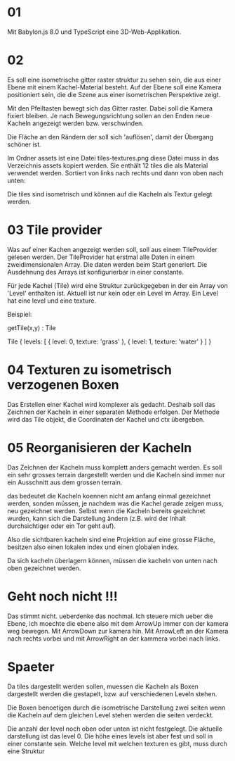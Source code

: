 
# 01 

Mit Babylon.js 8.0 und TypeScript eine 3D-Web-Applikation.

# 02

Es soll eine isometrische gitter raster struktur zu
sehen sein, die aus einer Ebene mit einem
Kachel-Material besteht. Auf der Ebene soll
eine Kamera positioniert sein, die die Szene
aus einer isometrischen Perspektive zeigt.

Mit den Pfeiltasten bewegt sich das Gitter raster.
Dabei soll die Kamera fixiert bleiben. Je nach
Bewegungsrichtung sollen an den Enden neue Kacheln
angezeigt werden bzw. verschwinden. 

Die Fläche an den Rändern der soll sich 'auflösen',
damit der Übergang schöner ist.

Im Ordner assets ist eine Datei tiles-textures.png
diese Datei muss in das Verzeichnis assets kopiert 
werden. Sie enthält 12 tiles die als Material verwendet
werden. Sortiert von links nach rechts und dann von oben nach unten:

Die tiles sind isometrisch und können auf die Kacheln
als Textur gelegt werden.

# 03 Tile provider

Was auf einer Kachen angezeigt werden soll, soll aus einem
TileProvider gelesen werden. Der TileProvider hat erstmal 
alle Daten in einem zweidimensionalen Array. Die daten werden
beim Start generiert. Die Ausdehnung des Arrays ist konfigurierbar
in einer constante.

Für jede Kachel (Tile) wird eine Struktur zurückgegeben in der ein Array
von 'Level' enthalten ist. Aktuell ist nur kein oder ein Level im Array.
Ein Level hat eine level und eine texture.

Beispiel:

getTile(x,y) : Tile

Tile {
    levels: [
        {
            level: 0,
            texture: 'grass'
        },
        {
            level: 1,
            texture: 'water'
        }
    ]
}




# 04 Texturen zu isometrisch verzogenen Boxen

Das Erstellen einer Kachel wird komplexer als gedacht.
Deshalb soll das Zeichnen der Kacheln in einer separaten
Methode erfolgen. Der Methode wird das Tile objekt,
die Coordinaten der Kachel und ctx übergeben. 


# 05 Reorganisieren der Kacheln

Das Zeichnen der Kacheln muss komplett anders gemacht werden.
Es soll ein sehr grosses terrain dargestellt werden und die
Kacheln sind immer nur ein Ausschnitt aus dem grossen terrain.

das bedeutet die Kacheln koennen nicht am anfang einmal gezeichnet werden,
sonden müssen, je nachdem was die Kachel gerade zeigen muss, neu gezeichnet 
werden. Selbst wenn die Kacheln bereits gezeichnet wurden, kann sich die 
Darstellung ändern (z.B. wird der Inhalt durchsichtiger oder ein Tor geht auf).

Also die sichtbaren kacheln sind eine Projektion auf eine grosse Fläche, besitzen
also einen lokalen index und einen globalen index.

Da sich kacheln überlagern können, müssen die kacheln von unten nach oben
gezeichnet werden.

# Geht noch nicht !!!

Das stimmt nicht. ueberdenke das nochmal. Ich steuere mich ueber die Ebene, ich moechte die 
ebene also mit dem ArrowUp immer con der kamera weg bewegen. Mit ArrowDown zur kamera hin. 
Mit ArrowLeft an der Kamera nach rechts vorbei und mit ArrowRight an der kammera vorbei nach links.

# Spaeter

Da tiles dargestellt werden sollen, muessen die Kacheln
als Boxen dargestellt werden die gestapelt, bzw. auf verschiedenen
Leveln stehen.

Die Boxen benoetigen durch die isometrische Darstellung zwei seiten
wenn die Kacheln auf dem gleichen Level stehen werden die seiten
verdeckt.

Die anzahl der level noch oben oder unten ist nicht festgelegt. Die
aktuelle darstellung ist das level 0. Die höhe eines levels ist aber
fest und soll in einer constante sein. Welche level mit welchen
texturen es gibt, muss durch eine Struktur 





